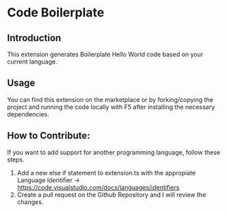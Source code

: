 # Code Boilerplate

## Introduction
This extension generates Boilerplate Hello World code based on your current language.

## Usage
You can find this extension on the marketplace or by forking/copying the project and running the code locally with F5 after installing the necessary dependencies.

## How to Contribute:
If you want to add support for another programming language, follow these steps.
1. Add a new else if statement to extension.ts with the appropiate Language Identifier -> https://code.visualstudio.com/docs/languages/identifiers
2. Create a pull request on the Github Repository and I will review the changes.